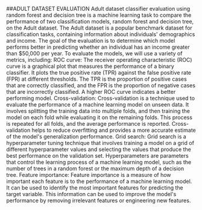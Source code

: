 ##ADULT DATASET EVALUATION 
Adult dataset classifier evaluation using random forest and decision tree is a machine learning task to compare the performance of two classification models, random forest and decision tree, on the Adult dataset. The Adult dataset is a popular benchmark dataset for classification tasks, containing information about individuals' demographics and income. The goal of the evaluation is to determine which model performs better in predicting whether an individual has an income greater than $50,000 per year.  To evaluate the models, we will use a variety of metrics, including:  ROC curve: The receiver operating characteristic (ROC) curve is a graphical plot that measures the performance of a binary classifier. It plots the true positive rate (TPR) against the false positive rate (FPR) at different thresholds. The TPR is the proportion of positive cases that are correctly classified, and the FPR is the proportion of negative cases that are incorrectly classified. A higher ROC curve indicates a better performing model. Cross-validation: Cross-validation is a technique used to evaluate the performance of a machine learning model on unseen data. It involves splitting the training data into multiple folds, and then training the model on each fold while evaluating it on the remaining folds. This process is repeated for all folds, and the average performance is reported. Cross-validation helps to reduce overfitting and provides a more accurate estimate of the model's generalization performance. Grid search: Grid search is a hyperparameter tuning technique that involves training a model on a grid of different hyperparameter values and selecting the values that produce the best performance on the validation set. Hyperparameters are parameters that control the learning process of a machine learning model, such as the number of trees in a random forest or the maximum depth of a decision tree. Feature importance: Feature importance is a measure of how important each feature is to the performance of a machine learning model. It can be used to identify the most important features for predicting the target variable. This information can be used to improve the model's performance by removing irrelevant features or engineering new features.
